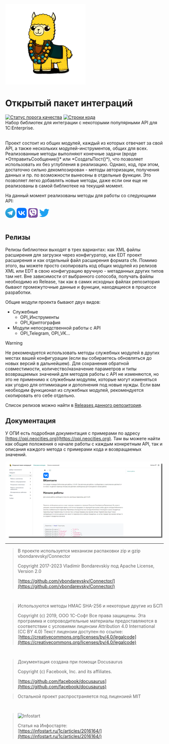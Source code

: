 <img src="https://github.com/Bayselonarrend/OpenIntegrations/raw/main/Media/logo.png" style="height: 256px; width: 256px;">

# Открытый пакет интеграций
[![Статус порога качества](http://api.athenaeum.digital/Sonar/api/project_badges/measure?project=OpenIntegrations&metric=alert_status)](http://api.athenaeum.digital/Sonar/dashboard?id=OpenIntegrations)
[![Строки кода](http://api.athenaeum.digital/Sonar/api/project_badges/measure?project=OpenIntegrations&metric=ncloc)](http://api.athenaeum.digital/Sonar/dashboard?id=OpenIntegrations)<br>
Набор библиотек для интеграции с некоторыми популярными API для 1C:Enterprise. <br>


<br>
Проект состоит из общих модулей, каждый из которых отвечает за свой API, а также нескольких модулей-инструментов, общих для всех. Реализованные методы выполняют конечные задачи (вроде *ОтправитьСообщение()* или *СоздатьПост()*), что позволяет использовать их без углубления в реализацию. Однако, код, при этом, достаточно сильно декомпозирован - методы авторизации, получения данных и пр. по возможности вынесены в отдельные функции. Это позволяет легко добавлять новые методы, даже если они еще не реализованы в самой библиотеке на текущий момент. 

На данный момент реализованы методы для работы со следующими API:
<br>
  <div>
  <a href="https://opi.neocities.org/docs/Telegram/"><img src="https://github.com/Bayselonarrend/OpenIntegrations/raw/main/Media/Telegram.png" width="32"></a>
  <a href="https://opi.neocities.org/docs/VK/"><img src="https://github.com/Bayselonarrend/OpenIntegrations/raw/main/Media/VK.png" width="32"></a>
  <a href="https://opi.neocities.org/docs/Viber/"><img src="https://github.com/Bayselonarrend/OpenIntegrations/raw/main/Media/Viber.png" width="32"></a>
  <a href="https://opi.neocities.org/docs/Twitter/"><img src="https://github.com/Bayselonarrend/OpenIntegrations/raw/main/Media/Twitter.png" width="32"></a>
</div>
<br>

## Релизы ##

Релизы библиотеки выходят в трех вариантах: как XML файлы расширения для загрузки через конфигуратор, как EDT проект расширения и как отдельный файл расширения формата cfe. Помимо этого, вы можете просто скопировать код общих модулей из релизов XML или EDT в свою конфигурацию вручную - метаданных других типов там нет. Вне зависимости от выбранного сопособа, получать файлы необходимо из Release, так как в самих исходных файлах репозитория бывают промежуточные данные и функции, находящиеся в процессе разработки.

Общие модули проекта бывают двух видов: 

- Служебные 
	- OPI_Инструменты
	- OPI_Криптография
- Модули непосредственной работы с API
	- OPI_Telegram, OPI_VK...
	
>[!WARNING]
>Не рекомендуется использовать методы служебных модулей в других местах вашей конфигурации (если вы собираетесь обновляться до новых версий в дальнейшем). Для сохранения обратной совместимости, количество/назначение параметров и типы возвращаемых значений для методов работы с API не изменяются, но это не применимо к служебным модулям, которые могут изменяться как угодно для оптимизации и дополнения под новые нужды. Если вам необходим функционал из служебных модулей, рекомендуется скопировать его себе отдельно.

Список релизов можно найти в [Releases данного репозитория](https://github.com/Bayselonarrend/OpenIntegrations/releases).  

## Документация ##

У ОПИ есть подробная документация с примерами по адресу [https://opi.neocities.org](https://opi.neocities.org). Там вы можете найти как общие положения о начале работы с каждым конкретным API, так и описания каждого метода с примерами кода и возвращаемых значений.

![Docs](https://github.com/Bayselonarrend/OpenIntegrations/raw/main/Media/docs.png)

___

>В проекте используется механизм распаковки zip и gzip vbondarevsky/Connector
>
>Copyright 2017-2023 Vladimir Bondarevskiy
>под Apache License, Version 2.0
>
>[https://github.com/vbondarevsky/Connector/](https://github.com/vbondarevsky/Connector/)
<br>

>Используются методы HMAC SHA-256 и некоторые другие из БСП
>
>Copyright (c) 2019, ООО 1С-Софт Все права защищены. Эта программа и сопроводительные материалы предоставляются в соответствии с условиями лицензии Attribution 4.0 International (CC BY 4.0) Текст лицензии доступен по ссылке: [https://creativecommons.org/licenses/by/4.0/legalcode](https://creativecommons.org/licenses/by/4.0/legalcode)
<br>

>Документация создана при помощи Docusaurus
>
>Copyright (c) Facebook, Inc. and its affiliates.
>
>[https://github.com/facebook/docusaurus](https://github.com/facebook/docusaurus)

>Остальной проект распространяется под лицензией MIT
<br>

>![Infostart](https://github.com/Bayselonarrend/TelegramEnterprise/raw/main/infostart.svg)
>
>Статья на Инфостарте:<br>
>[https://infostart.ru/1c/articles/2016164/](https://infostart.ru/1c/articles/2016164/)<br>
